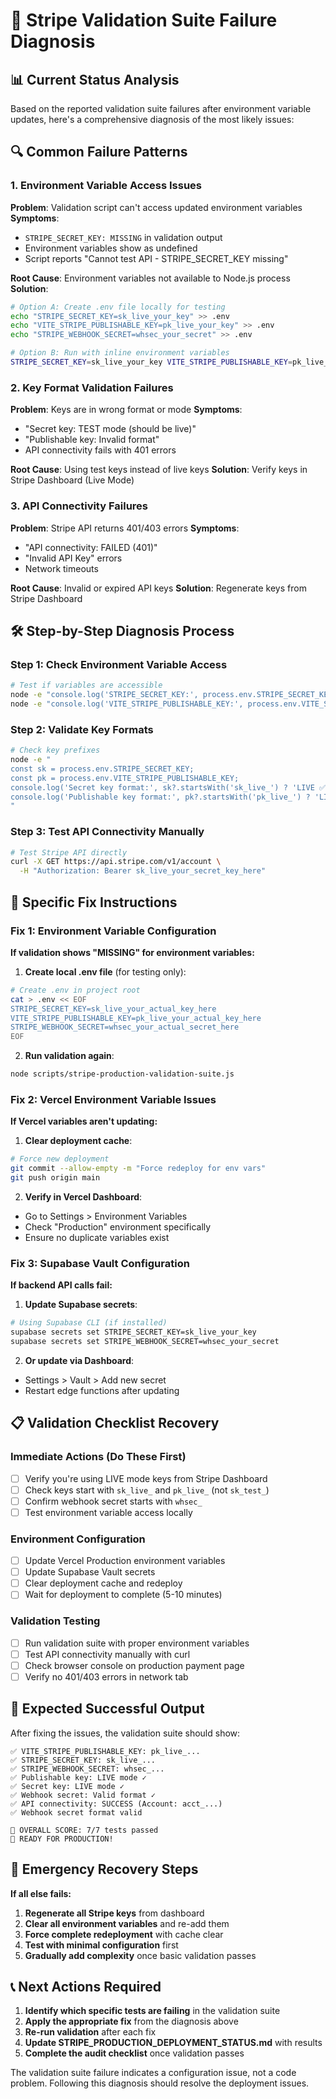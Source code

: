 # 🚨 Stripe Validation Suite Failure Diagnosis

## 📊 Current Status Analysis

Based on the reported validation suite failures after environment variable updates, here's a comprehensive diagnosis of the most likely issues:

## 🔍 Common Failure Patterns

### 1. Environment Variable Access Issues
**Problem**: Validation script can't access updated environment variables
**Symptoms**: 
- `STRIPE_SECRET_KEY: MISSING` in validation output
- Environment variables show as undefined
- Script reports "Cannot test API - STRIPE_SECRET_KEY missing"

**Root Cause**: Environment variables not available to Node.js process
**Solution**:
```bash
# Option A: Create .env file locally for testing
echo "STRIPE_SECRET_KEY=sk_live_your_key" >> .env
echo "VITE_STRIPE_PUBLISHABLE_KEY=pk_live_your_key" >> .env
echo "STRIPE_WEBHOOK_SECRET=whsec_your_secret" >> .env

# Option B: Run with inline environment variables
STRIPE_SECRET_KEY=sk_live_your_key VITE_STRIPE_PUBLISHABLE_KEY=pk_live_your_key STRIPE_WEBHOOK_SECRET=whsec_your_secret node scripts/stripe-production-validation-suite.js
```

### 2. Key Format Validation Failures
**Problem**: Keys are in wrong format or mode
**Symptoms**:
- "Secret key: TEST mode (should be live)"
- "Publishable key: Invalid format"
- API connectivity fails with 401 errors

**Root Cause**: Using test keys instead of live keys
**Solution**: Verify keys in Stripe Dashboard (Live Mode)

### 3. API Connectivity Failures
**Problem**: Stripe API returns 401/403 errors
**Symptoms**:
- "API connectivity: FAILED (401)"
- "Invalid API Key" errors
- Network timeouts

**Root Cause**: Invalid or expired API keys
**Solution**: Regenerate keys from Stripe Dashboard

## 🛠️ Step-by-Step Diagnosis Process

### Step 1: Check Environment Variable Access
```bash
# Test if variables are accessible
node -e "console.log('STRIPE_SECRET_KEY:', process.env.STRIPE_SECRET_KEY ? 'SET' : 'MISSING')"
node -e "console.log('VITE_STRIPE_PUBLISHABLE_KEY:', process.env.VITE_STRIPE_PUBLISHABLE_KEY ? 'SET' : 'MISSING')"
```

### Step 2: Validate Key Formats
```bash
# Check key prefixes
node -e "
const sk = process.env.STRIPE_SECRET_KEY;
const pk = process.env.VITE_STRIPE_PUBLISHABLE_KEY;
console.log('Secret key format:', sk?.startsWith('sk_live_') ? 'LIVE ✅' : sk?.startsWith('sk_test_') ? 'TEST ⚠️' : 'INVALID ❌');
console.log('Publishable key format:', pk?.startsWith('pk_live_') ? 'LIVE ✅' : pk?.startsWith('pk_test_') ? 'TEST ⚠️' : 'INVALID ❌');
"
```

### Step 3: Test API Connectivity Manually
```bash
# Test Stripe API directly
curl -X GET https://api.stripe.com/v1/account \
  -H "Authorization: Bearer sk_live_your_secret_key_here"
```

## 🔧 Specific Fix Instructions

### Fix 1: Environment Variable Configuration
**If validation shows "MISSING" for environment variables:**

1. **Create local .env file** (for testing only):
```bash
# Create .env in project root
cat > .env << EOF
STRIPE_SECRET_KEY=sk_live_your_actual_key_here
VITE_STRIPE_PUBLISHABLE_KEY=pk_live_your_actual_key_here
STRIPE_WEBHOOK_SECRET=whsec_your_actual_secret_here
EOF
```

2. **Run validation again**:
```bash
node scripts/stripe-production-validation-suite.js
```

### Fix 2: Vercel Environment Variable Issues
**If Vercel variables aren't updating:**

1. **Clear deployment cache**:
```bash
# Force new deployment
git commit --allow-empty -m "Force redeploy for env vars"
git push origin main
```

2. **Verify in Vercel Dashboard**:
- Go to Settings > Environment Variables
- Check "Production" environment specifically
- Ensure no duplicate variables exist

### Fix 3: Supabase Vault Configuration
**If backend API calls fail:**

1. **Update Supabase secrets**:
```bash
# Using Supabase CLI (if installed)
supabase secrets set STRIPE_SECRET_KEY=sk_live_your_key
supabase secrets set STRIPE_WEBHOOK_SECRET=whsec_your_secret
```

2. **Or update via Dashboard**:
- Settings > Vault > Add new secret
- Restart edge functions after updating

## 📋 Validation Checklist Recovery

### Immediate Actions (Do These First)
- [ ] Verify you're using LIVE mode keys from Stripe Dashboard
- [ ] Check keys start with `sk_live_` and `pk_live_` (not `sk_test_`)
- [ ] Confirm webhook secret starts with `whsec_`
- [ ] Test environment variable access locally

### Environment Configuration
- [ ] Update Vercel Production environment variables
- [ ] Update Supabase Vault secrets
- [ ] Clear deployment cache and redeploy
- [ ] Wait for deployment to complete (5-10 minutes)

### Validation Testing
- [ ] Run validation suite with proper environment variables
- [ ] Test API connectivity manually with curl
- [ ] Check browser console on production payment page
- [ ] Verify no 401/403 errors in network tab

## 🎯 Expected Successful Output

After fixing the issues, the validation suite should show:
```
✅ VITE_STRIPE_PUBLISHABLE_KEY: pk_live_...
✅ STRIPE_SECRET_KEY: sk_live_...
✅ STRIPE_WEBHOOK_SECRET: whsec_...
✅ Publishable key: LIVE mode ✓
✅ Secret key: LIVE mode ✓
✅ Webhook secret: Valid format ✓
✅ API connectivity: SUCCESS (Account: acct_...)
✅ Webhook secret format valid

🎯 OVERALL SCORE: 7/7 tests passed
🚀 READY FOR PRODUCTION!
```

## 🚨 Emergency Recovery Steps

**If all else fails:**
1. **Regenerate all Stripe keys** from dashboard
2. **Clear all environment variables** and re-add them
3. **Force complete redeployment** with cache clear
4. **Test with minimal configuration** first
5. **Gradually add complexity** once basic validation passes

## 📞 Next Actions Required

1. **Identify which specific tests are failing** in the validation suite
2. **Apply the appropriate fix** from the diagnosis above
3. **Re-run validation** after each fix
4. **Update STRIPE_PRODUCTION_DEPLOYMENT_STATUS.md** with results
5. **Complete the audit checklist** once validation passes

The validation suite failure indicates a configuration issue, not a code problem. Following this diagnosis should resolve the deployment issues.